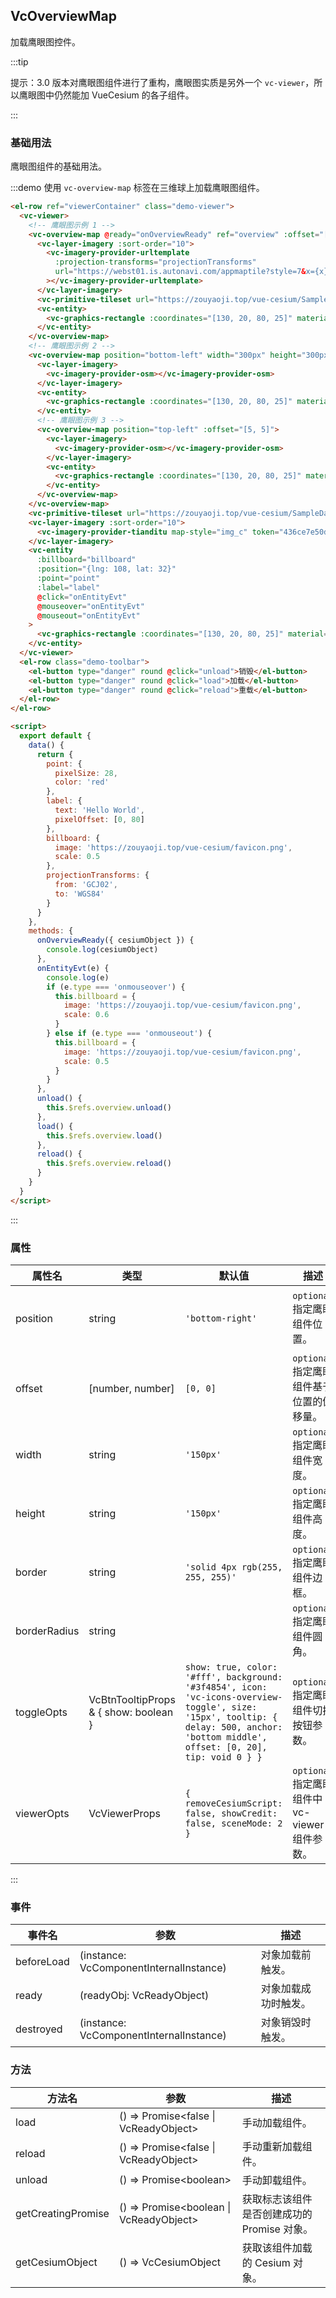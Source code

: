 ## VcOverviewMap

加载鹰眼图控件。

:::tip

提示：3.0 版本对鹰眼图组件进行了重构，鹰眼图实质是另外一个 `vc-viewer`，所以鹰眼图中仍然能加 VueCesium 的各子组件。

:::

### 基础用法

鹰眼图组件的基础用法。

:::demo 使用 `vc-overview-map` 标签在三维球上加载鹰眼图组件。

```html
<el-row ref="viewerContainer" class="demo-viewer">
  <vc-viewer>
    <!-- 鹰眼图示例 1 -->
    <vc-overview-map @ready="onOverviewReady" ref="overview" :offset="[5, 5]">
      <vc-layer-imagery :sort-order="10">
        <vc-imagery-provider-urltemplate
          :projection-transforms="projectionTransforms"
          url="https://webst01.is.autonavi.com/appmaptile?style=7&x={x}&y={y}&z={z}"
        ></vc-imagery-provider-urltemplate>
      </vc-layer-imagery>
      <vc-primitive-tileset url="https://zouyaoji.top/vue-cesium/SampleData/Cesium3DTiles/Tilesets/dayanta/tileset.json"></vc-primitive-tileset>
      <vc-entity>
        <vc-graphics-rectangle :coordinates="[130, 20, 80, 25]" material="green"></vc-graphics-rectangle>
      </vc-entity>
    </vc-overview-map>
    <!-- 鹰眼图示例 2 -->
    <vc-overview-map position="bottom-left" width="300px" height="300px" :offset="[5, 5]" :viewer-opts="{ showCredit: true, sceneMode: 3 }">
      <vc-layer-imagery>
        <vc-imagery-provider-osm></vc-imagery-provider-osm>
      </vc-layer-imagery>
      <vc-entity>
        <vc-graphics-rectangle :coordinates="[130, 20, 80, 25]" material="green"></vc-graphics-rectangle>
      </vc-entity>
      <!-- 鹰眼图示例 3 -->
      <vc-overview-map position="top-left" :offset="[5, 5]">
        <vc-layer-imagery>
          <vc-imagery-provider-osm></vc-imagery-provider-osm>
        </vc-layer-imagery>
        <vc-entity>
          <vc-graphics-rectangle :coordinates="[130, 20, 80, 25]" material="green"></vc-graphics-rectangle>
        </vc-entity>
      </vc-overview-map>
    </vc-overview-map>
    <vc-primitive-tileset url="https://zouyaoji.top/vue-cesium/SampleData/Cesium3DTiles/Tilesets/dayanta/tileset.json"></vc-primitive-tileset>
    <vc-layer-imagery :sort-order="10">
      <vc-imagery-provider-tianditu map-style="img_c" token="436ce7e50d27eede2f2929307e6b33c0"></vc-imagery-provider-tianditu>
    </vc-layer-imagery>
    <vc-entity
      :billboard="billboard"
      :position="{lng: 108, lat: 32}"
      :point="point"
      :label="label"
      @click="onEntityEvt"
      @mouseover="onEntityEvt"
      @mouseout="onEntityEvt"
    >
      <vc-graphics-rectangle :coordinates="[130, 20, 80, 25]" material="green"></vc-graphics-rectangle>
    </vc-entity>
  </vc-viewer>
  <el-row class="demo-toolbar">
    <el-button type="danger" round @click="unload">销毁</el-button>
    <el-button type="danger" round @click="load">加载</el-button>
    <el-button type="danger" round @click="reload">重载</el-button>
  </el-row>
</el-row>

<script>
  export default {
    data() {
      return {
        point: {
          pixelSize: 28,
          color: 'red'
        },
        label: {
          text: 'Hello World',
          pixelOffset: [0, 80]
        },
        billboard: {
          image: 'https://zouyaoji.top/vue-cesium/favicon.png',
          scale: 0.5
        },
        projectionTransforms: {
          from: 'GCJ02',
          to: 'WGS84'
        }
      }
    },
    methods: {
      onOverviewReady({ cesiumObject }) {
        console.log(cesiumObject)
      },
      onEntityEvt(e) {
        console.log(e)
        if (e.type === 'onmouseover') {
          this.billboard = {
            image: 'https://zouyaoji.top/vue-cesium/favicon.png',
            scale: 0.6
          }
        } else if (e.type === 'onmouseout') {
          this.billboard = {
            image: 'https://zouyaoji.top/vue-cesium/favicon.png',
            scale: 0.5
          }
        }
      },
      unload() {
        this.$refs.overview.unload()
      },
      load() {
        this.$refs.overview.load()
      },
      reload() {
        this.$refs.overview.reload()
      }
    }
  }
</script>
```

:::

### 属性

<!-- prettier-ignore -->
| 属性名 | 类型 | 默认值 | 描述 | 可选值 |
| ----- | --- | ------ | ---- | ----- |
| position | string | `'bottom-right'` | `optional` 指定鹰眼组件位置。 | top-right/top-left/bottom-right/bottom-left |
| offset | [number, number] | `[0, 0]` | `optional` 指定鹰眼组件基于位置的偏移量。 | |
| width | string | `'150px'` | `optional` 指定鹰眼组件宽度。 |
| height | string | `'150px'` | `optional` 指定鹰眼组件高度。 |
| border | string | `'solid 4px rgb(255, 255, 255)'` | `optional` 指定鹰眼组件边框。 |
| borderRadius | string | | `optional` 指定鹰眼组件圆角。 |
| toggleOpts | VcBtnTooltipProps & { show: boolean } | `show: true, color: '#fff', background: '#3f4854', icon: 'vc-icons-overview-toggle', size: '15px', tooltip: { delay: 500, anchor: 'bottom middle', offset: [0, 20], tip: void 0 } }` | `optional` 指定鹰眼组件切换按钮参数。 |
| viewerOpts | VcViewerProps |`{ removeCesiumScript: false, showCredit: false, sceneMode: 2 }` | `optional` 指定鹰眼组件中 vc-viewer 组件参数。|

:::

### 事件

| 事件名     | 参数                                    | 描述                 |
| ---------- | --------------------------------------- | -------------------- |
| beforeLoad | (instance: VcComponentInternalInstance) | 对象加载前触发。     |
| ready      | (readyObj: VcReadyObject)               | 对象加载成功时触发。 |
| destroyed  | (instance: VcComponentInternalInstance) | 对象销毁时触发。     |

### 方法

| 方法名             | 参数                                    | 描述                                        |
| ------------------ | --------------------------------------- | ------------------------------------------- |
| load               | () => Promise\<false \| VcReadyObject\> | 手动加载组件。                              |
| reload             | () => Promise\<false \| VcReadyObject\> | 手动重新加载组件。                          |
| unload             | () => Promise\<boolean\>                | 手动卸载组件。                              |
| getCreatingPromise | () => Promise<boolean \| VcReadyObject> | 获取标志该组件是否创建成功的 Promise 对象。 |
| getCesiumObject    | () => VcCesiumObject                    | 获取该组件加载的 Cesium 对象。              |
